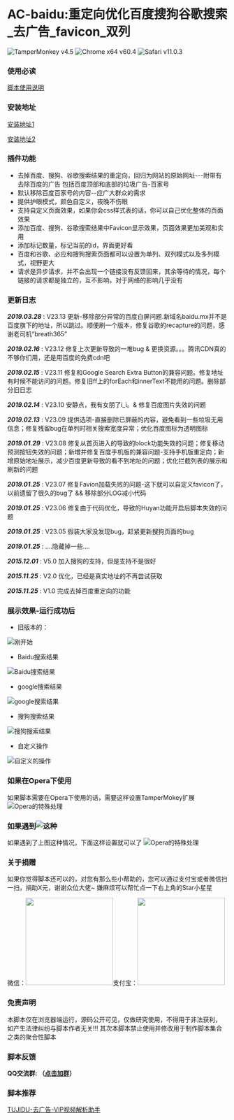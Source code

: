 ﻿# AC-baidu:重定向优化百度搜狗谷歌搜索_去广告_favicon_双列
![TamperMonkey v4.5](https://img.shields.io/badge/TamperMonkey-v4.8-brightgreen.svg) ![Chrome x64 v60.4](https://img.shields.io/badge/Chrome%20x64-v73.0-brightgreen.svg) ![Safari v11.0.3](https://img.shields.io/badge/Safari%20-v12.0-brightgreen.svg)

### 使用必读

[脚本使用说明](https://github.com/langren1353/GM_script/blob/master/help.md)

### 安装地址
[安装地址1](https://greasyfork.org/zh-CN/scripts/14178)

[安装地址2](https://openuserjs.org/scripts/inDarkness/AC-baidu%E9%87%8D%E5%AE%9A%E5%90%91%E4%BC%98%E5%8C%96%E7%99%BE%E5%BA%A6%E6%90%9C%E7%8B%97%E8%B0%B7%E6%AD%8C%E6%90%9C%E7%B4%A2_%E5%8E%BB%E5%B9%BF%E5%91%8A_favicon_%E5%8F%8C%E5%88%97)

### 插件功能

- 去掉百度、搜狗、谷歌搜索结果的重定向，回归为网站的原始网址---附带有去除百度的广告 包括百度顶部和底部的垃圾广告-百家号
- 默认移除百度百家号的内容--应广大群众的需求
- 提供护眼模式，颜色自定义，夜晚不伤眼
- 支持自定义页面效果，如果你会css样式表的话，你可以自己优化整体的页面效果
- 添加百度、搜狗、谷歌搜索结果中Favicon显示效果，页面效果更加美观和实用
- 添加标记数量，标记当前的id，界面更好看
- 百度和谷歌、必应和搜狗搜索页面都可以设置为单列、双列模式以及多列模式，视野更大
- 请求是异步请求，并不会出现一个链接没有反馈回来，其余等待的情况，每个链接的请求都是独立的，互不影响，对于网络的影响几乎没有

### 更新日志

***2019.03.28*** : V23.13 更新-移除部分异常的百度白屏问题.新域名baidu.mx并不是百度旗下的地址，所以跳过。顺便刷一个版本，修复谷歌的recapture的问题，感谢老司机“breath365”

***2019.02.16*** : V23.12 修复上次更新导致的一堆bug & 更换资源。。。腾讯CDN真的不够你们用，还是用百度的免费cdn吧

***2019.02.15*** : V23.11 修复和Google Search Extra Button的兼容问题。修复地址有时候不能访问的问题。修复旧ff上的forEach和innerText不能用的问题。删除部分旧日志

***2019.02.14*** : V23.10 安静点，我有女朋了i_i。& 修复百度图片失效的问题

***2019.02.13*** : V23.09 提供选项-直接删除已屏蔽的内容，避免看到一些垃圾无用信息；修复残留bug在单列时相关搜索宽度异常；优化百度图标为透明图标

***2019.01.29*** : V23.08 修复从首页进入的导致的block功能失效的问题；修复移动预测按钮失效的问题；新增并修复百度手机版的兼容问题-支持手机版重定向；新增原始地址展示，减少百度更新导致的看不到地址的问题；优化拦截列表的展示和刷新的问题

***2019.01.25*** : V23.07 修复Favion加载失败的问题-这下就可以自定义favicon了，以前遗留了很久的bug了 && 移除部分LOG减小代码

***2019.01.25*** : V23.06 修复由于代码优化，导致的Huyan功能开启后脚本失效的问题

***2019.01.25*** : V23.05 假装大家没发现bug，赶紧更新搜狗页面的bug

***2019.01.25*** : ....隐藏掉一些....

***2015.12.01*** : V5.0 加入搜狗的支持，但是支持不是很好

***2015.11.25*** : V2.0 优化，已经是真实地址的不再尝试获取

***2015.11.25*** : V1.0 完成去掉百度重定向的功能

### 展示效果-运行成功后
- 旧版本的：

![刚开始](https://ws1.sinaimg.cn/large/6a155794gy1g1jzp9plgwj20hy06n43i.jpg)
- Baidu搜索结果

![Baidu搜索结果](https://ws1.sinaimg.cn/large/6a155794ly1g1kk313gcbj20s10o9gpt.jpg)
- google搜索结果

![google搜索结果](https://ws1.sinaimg.cn/large/6a155794ly1g1kk3jxzr8j20qz0oowih.jpg)
- 搜狗搜索结果

![搜狗搜索结果](https://ws1.sinaimg.cn/large/6a155794ly1g1kk4jasvcj20ul0kwtc2.jpg)

- 自定义操作

![自定义的操作](https://ws1.sinaimg.cn/large/6a155794gy1ftpfahynuej20ys0gbn1a.jpg)

### 如果在Opera下使用
如果脚本需要在Opera下使用的话，需要这样设置TamperMokey扩展
![Opera的特殊处理](https://ws1.sinaimg.cn/large/6a155794ly1g04oed9igtj20lq0amt9e.jpg)


### 如果遇到![这种](https://ws1.sinaimg.cn/large/6a155794gy1g1k048x6vdj20by01la9z.jpg)
如果遇到了上图这种情况，下面这样设置就可以了
![Opera的特殊处理](https://ws1.sinaimg.cn/large/6a155794ly1g1kk7nx20uj20kn0g4q44.jpg)



### 关于捐赠
如果你觉得脚本还可以的，对您有那么些小帮助的，您可以通过支付宝或者微信扫一扫，捐助X元，谢谢众位大佬~
嫌麻烦可以帮忙点一下右上角的Star小星星

微信：<img src="http://ww1.sinaimg.cn/large/6a155794ly1fvexwy5huzj20ar0atjsf.jpg" width=200 height=200/>支付宝：<img src="http://ww1.sinaimg.cn/large/6a155794ly1fvexw7oh40j20c70byt9p.jpg" width=200 height=200/>


### 免责声明 
本脚本仅在浏览器端运行，源码公开可见，仅做研究使用，不得用于非法获利， 如产生法律纠纷与脚本作者无关!!!
其次本脚本禁止使用并修改用于制作脚本集合之类的聚合性脚本

### 脚本反馈
**QQ交流群: （[点击加群](https://qm.qq.com/cgi-bin/qm/qr?k=fOg8ij6TuwOAfS8g16GRYNf5YYFu5Crw&jump_from=&auth=-l05paasrPe5zigt5ahdzn_dzXiB1jJ_)）**
### 脚本推荐
[TUJIDU-去广告-VIP视频解析助手](https://greasyfork.org/zh-CN/scripts/371262)
